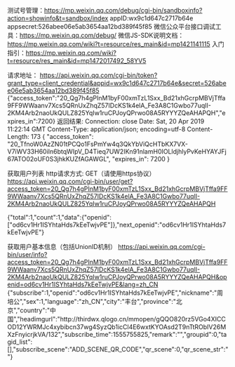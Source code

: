 测试号管理：https://mp.weixin.qq.com/debug/cgi-bin/sandboxinfo?action=showinfo&t=sandbox/index
  appID:wx9c1d647c2717b64e
  appsecret:526abee06e5ab3654aa12bd389f45f85
微信公众平台接口调试工具：https://mp.weixin.qq.com/debug/
微信JS-SDK说明文档：https://mp.weixin.qq.com/wiki?t=resource/res_main&id=mp1421141115
入门指引：https://mp.weixin.qq.com/wiki?t=resource/res_main&id=mp1472017492_58YV5


请求地址：
https://api.weixin.qq.com/cgi-bin/token?grant_type=client_credential&appid=wx9c1d647c2717b64e&secret=526abee06e5ab3654aa12bd389f45f85
{"access_token":"20_Qg7h4gPInM1byF00xmTzL1Sxx_Bd21xhGcrpMBVjTffa9FF9WWaanv7Xcs5QRnUxZhqZ57IDcKS1k4elA_Fe3A8C1Gwbo77uqlI-2KM4Arb2naoUkQULZ825YqIw1ruCPJoyQPrwo08A5RYYYZQeAHAPQH","expires_in":7200}
返回结果:
Connection: close
Date: Sat, 20 Apr 2019 11:22:14 GMT
Content-Type: application/json; encoding=utf-8
Content-Length: 173
{
    "access_token": "20_TfnoW0AzZN01tPCQo1FsPmYw4q3QkYbViQcHTbKX7VX-V7iWV33H60iIn6btqWIpV_D4Tieq7UW2IKn91nlamH0IOLldjhlyPvKeHYAYJFj67ATO02oUF0S3jhkKUZfAGAWGL",
    "expires_in": 7200
}

获取用户列表
http请求方式: GET（请使用https协议）
https://api.weixin.qq.com/cgi-bin/user/get?access_token=20_Qg7h4gPInM1byF00xmTzL1Sxx_Bd21xhGcrpMBVjTffa9FF9WWaanv7Xcs5QRnUxZhqZ57IDcKS1k4elA_Fe3A8C1Gwbo77uqlI-2KM4Arb2naoUkQULZ825YqIw1ruCPJoyQPrwo08A5RYYYZQeAHAPQH

{"total":1,"count":1,"data":{"openid":["od6cv1Hr1ISYhtaHds7kEeTwjvPE"]},"next_openid":"od6cv1Hr1ISYhtaHds7kEeTwjvPE"}

获取用户基本信息（包括UnionID机制）
https://api.weixin.qq.com/cgi-bin/user/info?access_token=20_Qg7h4gPInM1byF00xmTzL1Sxx_Bd21xhGcrpMBVjTffa9FF9WWaanv7Xcs5QRnUxZhqZ57IDcKS1k4elA_Fe3A8C1Gwbo77uqlI-2KM4Arb2naoUkQULZ825YqIw1ruCPJoyQPrwo08A5RYYYZQeAHAPQH&openid=od6cv1Hr1ISYhtaHds7kEeTwjvPE&lang=zh_CN
{"subscribe":1,"openid":"od6cv1Hr1ISYhtaHds7kEeTwjvPE","nickname":"周培公","sex":1,"language":"zh_CN","city":"丰台","province":"北京","country":"中国","headimgurl":"http:\/\/thirdwx.qlogo.cn\/mmopen\/gQQO820rz5VGo4XICCOD12YWRMJc4xybibcn37wg4SyzQb1icCl4E6wxtKYOAsd2T9nTtRObIV26MXzFnyicrjkVA\/132","subscribe_time":1555755825,"remark":"","groupid":0,"tagid_list":[],"subscribe_scene":"ADD_SCENE_QR_CODE","qr_scene":0,"qr_scene_str":""}
